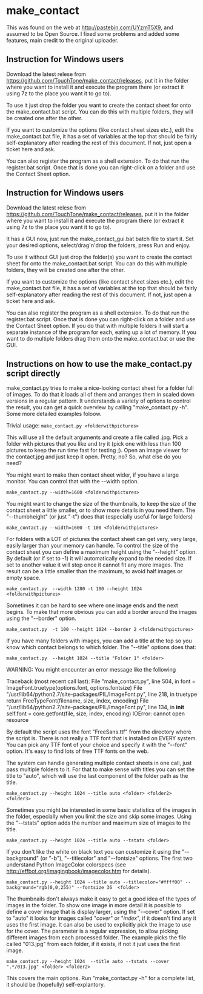 # make_contact

This was found on the web at http://pastebin.com/UYzmT5X9, and assumed to be
Open Source. I fixed some problems and added some features, main credit to the
original uploader. 

## Instruction for Windows users

Download the latest relese from
https://github.com/TouchTone/make_contact/releases, put it in the folder where
you want to install it and execute the program there (or extract it using 7z to the place
you want it to go to).

To use it just drop the folder you want to create the contact sheet for onto
the make_contact.bat script. You can do this with multiple folders, they will be
created one after the other.

If you want to customize the options (like contact sheet sizes etc.), edit the
make_contact.bat file, it has a set of variables at the top that should be
fairly self-explanatory after reading the rest of this document. If not, just
open a ticket here and ask.

You can also register the program as a shell extension. To do that run the
register.bat script. Once that is done you can right-click on a folder and use
the Contact Sheet option.

## Instruction for Windows users

Download the latest relese from
https://github.com/TouchTone/make_contact/releases, put it in the folder where
you want to install it and execute the program there (or extract it using 7z to the place
you want it to go to).

It has a GUI now, just run the make_contact_gui.bat batch file to start it. Set your desired 
options, select/drag'n'drop the folders, press Run and enjoy.

To use it without GUI just drop the folder(s) you want to create the contact sheet for onto
the make_contact.bat script. You can do this with multiple folders, they will be
created one after the other.

If you want to customize the options (like contact sheet sizes etc.), edit the
make_contact.bat file, it has a set of variables at the top that should be
fairly self-explanatory after reading the rest of this document. If not, just
open a ticket here and ask.

You can also register the program as a shell extension. To do that run the
register.bat script. Once that is done you can right-click on a folder and use
the Contact Sheet option. If you do that with multiple folders it will start a separate 
instance of the program for each, eating up a lot of memory. If you want to do multiple
folders drag them onto the make_contact.bat or use the GUI.


## Instructions on how to use the make_contact.py script directly

make_contact.py tries to make a nice-looking contact sheet for a folder full of
images. To do that it loads all of them and arranges them in scaled down
versions in a regular pattern. It understands a variety of options to control
the result, you can get a quick overview by calling "make_contact.py -h". Some
more detailed examples foloow.

Trivial usage: `make_contact.py <folderwithpictures>`

This will use all the default arguments and create a file called
<folderwithpictures>.jpg. Pick a folder with pictures that you like and try it
(pick one with less than 100 pictures to keep the run time fast for testing ;).
Open an image viewer for the contact.jpg and just keep it open. Pretty, no? So,
what else do you need?

You might want to make then contact sheet wider, if you have a large monitor.
You can control that with the --width option.

`make_contact.py --width=1600 <folderwithpictures>`


You might want to change the size of the thumbnails, to keep the size of the
contact sheet a little smaller, or to show more details in you need them. The
"--thumbheight" (or just "-t") does that (especially useful for large folders)

`make_contact.py --width=1600 -t 100 <folderwithpictures>`


For folders with a LOT of pictures the contact sheet can get very, very large,
easily larger than your memory can handle. To control the size of the
contact sheet you can define a maximum height using the "--height" option. By
default (or if set to -1) it will automatically expand to the needed size. If set
to another value it will stop once it cannot fit any more images. The result
can be a little smaller than the maximum, to avoid half images or empty space.

`make_contact.py  --width 1280 -t 100 --height 1024 <folderwithpictures>`


Sometimes it can be hard to see where one image ends and the next begins. To
make that more obvious you can add a border around the images using the
"--border" option.

`make_contact.py  -t 100 --height 1024 --border 2 <folderwithpictures>`


If you have many folders with images, you can add a title at the top so you know
which contact belongs to which folder. The "--title" options does that:

`make_contact.py  --height 1024 --title "Folder 1" <folder>`

WARNING: You might encounter an error message like the following

Traceback (most recent call last):
  File "make_contact.py", line 504, in <module>
    font = ImageFont.truetype(options.font, options.fontsize)
  File "/usr/lib64/python2.7/site-packages/PIL/ImageFont.py", line 218, in truetype
    return FreeTypeFont(filename, size, index, encoding)
  File "/usr/lib64/python2.7/site-packages/PIL/ImageFont.py", line 134, in __init__
    self.font = core.getfont(file, size, index, encoding)
IOError: cannot open resource

By default the script uses the font "FreeSans.ttf" from the directory where the script is. 
There is not really a TTF font that
is installed on EVERY system. You can pick any TTF font of your choice and
specify it with the "--font" option. It's easy to find lots of free TTF fonts on
the web.


The system can handle generating multiple contact sheets in one call, just pass
multiple folders to it. For that to make sense with titles you can set the title
to "auto", which will use the last component of the folder path as the title.

`make_contact.py --height 1024 --title auto <folder> <folder2> <folder3>`


Sometimes you might be interested in some basic statistics of the images in the
folder, especially when you limit the size and skip some images. Using the
"--tstats" option adds the number and maximum size of images to the title.

`make_contact.py --height 1024 --title auto --tstats <folder>`


If you don't like the white on black text you can customize it using the
"--background" (or "-b"), "--titlecolor" and "--fontsize" options. The first two
understand Python ImageColor colorspecs (see
http://effbot.org/imagingbook/imagecolor.htm for details).

`make_contact.py --height 1024 --title auto --titlecolor="#ffff00" --background="rgb(0,0,255)" --fontsize 36  <folder>`


The thumbnails don't always make it easy to get a good idea of the types of
images in the folder. To show one image in more detail it is possible to define
a cover image that is display larger, using the "--cover" option. If set to
"auto" it looks for images called "*cover*" or "*index*", if it doesn't find any
it uses the first image. It can also be used to explicitly pick the image to use
for the cover. The parameter is a regular expression, to allow picking different
images from each processed folder. The example picks the file called "013.jpg"
from each folder, if it exists, if not it just uses the first image.

`make_contact.py --height 1024  --title auto --tstats --cover ".*/013.jpg" <folder> <folder2>`


This covers the main options. Run "make_contact.py -h" for a complete list, it
should be (hopefully) self-explantory.

